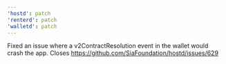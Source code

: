 ```yaml
---
'hostd': patch
'renterd': patch
'walletd': patch
---
```


Fixed an issue where a v2ContractResolution event in the wallet would crash the app. Closes https://github.com/SiaFoundation/hostd/issues/629

